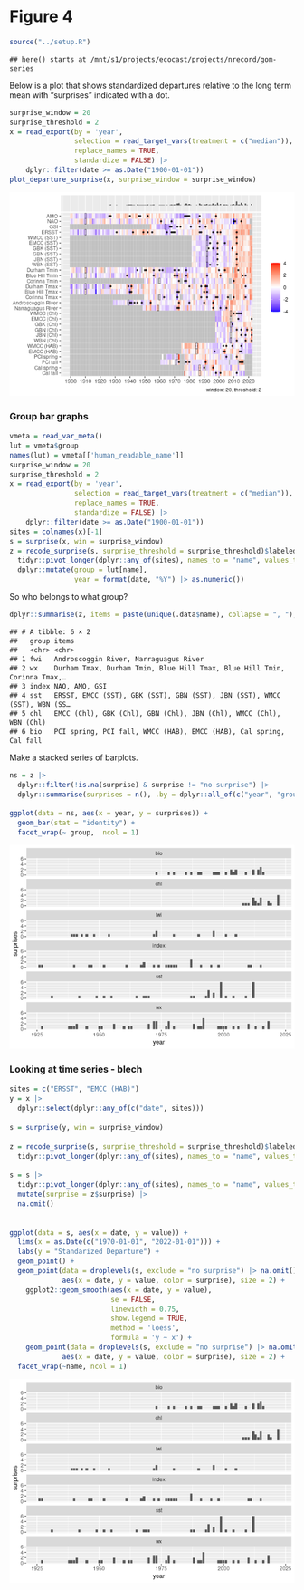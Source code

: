 Figure 4
================

``` r
source("../setup.R")
```

    ## here() starts at /mnt/s1/projects/ecocast/projects/nrecord/gom-series

Below is a plot that shows standardized departures relative to the long
term mean with “surprises” indicated with a dot.

``` r
surprise_window = 20
surprise_threshold = 2
x = read_export(by = 'year', 
                selection = read_target_vars(treatment = c("median")),
                replace_names = TRUE, 
                standardize = FALSE) |>
    dplyr::filter(date >= as.Date("1900-01-01"))
plot_departure_surprise(x, surprise_window = surprise_window)
```

![](README-fig4_files/figure-gfm/unnamed-chunk-2-1.png)<!-- -->

### Group bar graphs

``` r
vmeta = read_var_meta()
lut = vmeta$group
names(lut) = vmeta[['human_readable_name']]
surprise_window = 20
surprise_threshold = 2
x = read_export(by = 'year', 
                selection = read_target_vars(treatment = c("median")),
                replace_names = TRUE, 
                standardize = FALSE) |>
    dplyr::filter(date >= as.Date("1900-01-01"))
sites = colnames(x)[-1]
s = surprise(x, win = surprise_window) 
z = recode_surprise(s, surprise_threshold = surprise_threshold)$labeled_data |>
  tidyr::pivot_longer(dplyr::any_of(sites), names_to = "name", values_to = "surprise") |>
  dplyr::mutate(group = lut[name],
                year = format(date, "%Y") |> as.numeric())
```

So who belongs to what group?

``` r
dplyr::summarise(z, items = paste(unique(.data$name), collapse = ", "), .by = "group") 
```

    ## # A tibble: 6 × 2
    ##   group items                                                                   
    ##   <chr> <chr>                                                                   
    ## 1 fwi   Androscoggin River, Narraguagus River                                   
    ## 2 wx    Durham Tmax, Durham Tmin, Blue Hill Tmax, Blue Hill Tmin, Corinna Tmax,…
    ## 3 index NAO, AMO, GSI                                                           
    ## 4 sst   ERSST, EMCC (SST), GBK (SST), GBN (SST), JBN (SST), WMCC (SST), WBN (SS…
    ## 5 chl   EMCC (Chl), GBK (Chl), GBN (Chl), JBN (Chl), WMCC (Chl), WBN (Chl)      
    ## 6 bio   PCI spring, PCI fall, WMCC (HAB), EMCC (HAB), Cal spring, Cal fall

Make a stacked series of barplots.

``` r
ns = z |>
  dplyr::filter(!is.na(surprise) & surprise != "no surprise") |>
  dplyr::summarise(surprises = n(), .by = dplyr::all_of(c("year", "group")))

ggplot(data = ns, aes(x = year, y = surprises)) +
  geom_bar(stat = "identity") +
  facet_wrap(~ group,  ncol = 1)
```

![](README-fig4_files/figure-gfm/unnamed-chunk-5-1.png)<!-- -->

### Looking at time series - blech

``` r
sites = c("ERSST", "EMCC (HAB)")
y = x |>
  dplyr::select(dplyr::any_of(c("date", sites)))

s = surprise(y, win = surprise_window) 

z = recode_surprise(s, surprise_threshold = surprise_threshold)$labeled_data |>
  tidyr::pivot_longer(dplyr::any_of(sites), names_to = "name", values_to = "surprise") 

s = s |>
  tidyr::pivot_longer(dplyr::any_of(sites), names_to = "name", values_to = "value") |>
  mutate(surprise = z$surprise) |>
  na.omit()

 
ggplot(data = s, aes(x = date, y = value)) + 
  lims(x = as.Date(c("1970-01-01", "2022-01-01"))) + 
  labs(y = "Standarized Departure") + 
  geom_point() + 
  geom_point(data = droplevels(s, exclude = "no surprise") |> na.omit(),
             aes(x = date, y = value, color = surprise), size = 2) + 
    ggplot2::geom_smooth(aes(x = date, y = value), 
                         se = FALSE,  
                         linewidth = 0.75, 
                         show.legend = TRUE,
                         method = 'loess', 
                         formula = 'y ~ x') +
    geom_point(data = droplevels(s, exclude = "no surprise") |> na.omit(),
             aes(x = date, y = value, color = surprise), size = 2) + 
  facet_wrap(~name, ncol = 1)
```

![](README-fig4_files/figure-gfm/unnamed-chunk-6-1.png)<!-- -->
